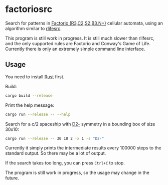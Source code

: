 # factoriosrc

Search for patterns in [Factorio (R3,C2,S2,B3,N+)](https://conwaylife.com/forums/viewtopic.php?f=11&t=6166) cellular automata, using an algorithm similar to [rlifesrc](https://github.com/AlephAlpha/rlifesrc).

This program is still work in progress. It is still much slower than rlifesrc, and the only supported rules are Factorio and Conway's Game of Life. Currently there is only an extremely simple command line interface.

## Usage

You need to install [Rust](https://rustup.rs/) first.

Build:

```bash
cargo build --release
```

Print the help message:

```bash
cargo run --release -- --help
```

Search for a c/2 spaceship with [D2-](https://conwaylife.com/wiki/Static_symmetry#D2) symmetry in a bounding box of size 30x10:

```bash
cargo run --release -- 30 10 2 -x 1 -s "D2-"
```

Currently it simply prints the intermediate results every 100000 steps to the standard output. So there may be a lot of output.

If the search takes too long, you can press `Ctrl+C` to stop.

The program is still work in progress, so the usage may change in the future.
